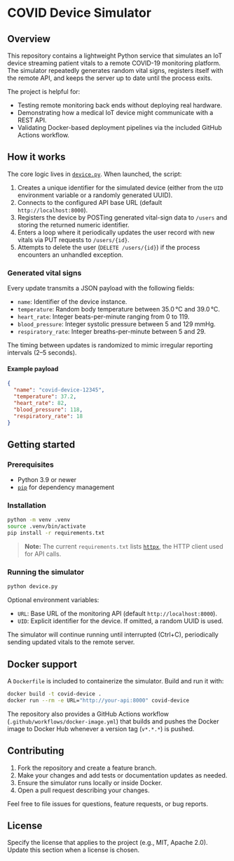 # COVID Device Simulator

## Overview

This repository contains a lightweight Python service that simulates an IoT device streaming patient vitals to a remote COVID-19 monitoring platform. The simulator repeatedly generates random vital signs, registers itself with the remote API, and keeps the server up to date until the process exits.

The project is helpful for:

- Testing remote monitoring back ends without deploying real hardware.
- Demonstrating how a medical IoT device might communicate with a REST API.
- Validating Docker-based deployment pipelines via the included GitHub Actions workflow.

## How it works

The core logic lives in [`device.py`](device.py). When launched, the script:

1. Creates a unique identifier for the simulated device (either from the `UID` environment variable or a randomly generated UUID).
2. Connects to the configured API base URL (default `http://localhost:8000`).
3. Registers the device by POSTing generated vital-sign data to `/users` and storing the returned numeric identifier.
4. Enters a loop where it periodically updates the user record with new vitals via PUT requests to `/users/{id}`.
5. Attempts to delete the user (`DELETE /users/{id}`) if the process encounters an unhandled exception.

### Generated vital signs

Every update transmits a JSON payload with the following fields:

- `name`: Identifier of the device instance.
- `temperature`: Random body temperature between 35.0 °C and 39.0 °C.
- `heart_rate`: Integer beats-per-minute ranging from 0 to 119.
- `blood_pressure`: Integer systolic pressure between 5 and 129 mmHg.
- `respiratory_rate`: Integer breaths-per-minute between 5 and 29.

The timing between updates is randomized to mimic irregular reporting intervals (2–5 seconds).

#### Example payload

```json
{
  "name": "covid-device-12345",
  "temperature": 37.2,
  "heart_rate": 82,
  "blood_pressure": 118,
  "respiratory_rate": 18
}
```

## Getting started

### Prerequisites

- Python 3.9 or newer
- [`pip`](https://pip.pypa.io/) for dependency management

### Installation

```bash
python -m venv .venv
source .venv/bin/activate
pip install -r requirements.txt
```

> **Note:** The current `requirements.txt` lists [`httpx`](https://www.python-httpx.org/), the HTTP client used for API calls.

### Running the simulator

```bash
python device.py
```

Optional environment variables:

- `URL`: Base URL of the monitoring API (default `http://localhost:8000`).
- `UID`: Explicit identifier for the device. If omitted, a random UUID is used.

The simulator will continue running until interrupted (Ctrl+C), periodically sending updated vitals to the remote server.

## Docker support

A `Dockerfile` is included to containerize the simulator. Build and run it with:

```bash
docker build -t covid-device .
docker run --rm -e URL="http://your-api:8000" covid-device
```

The repository also provides a GitHub Actions workflow (`.github/workflows/docker-image.yml`) that builds and pushes the Docker image to Docker Hub whenever a version tag (`v*.*.*`) is pushed.

## Contributing

1. Fork the repository and create a feature branch.
2. Make your changes and add tests or documentation updates as needed.
3. Ensure the simulator runs locally or inside Docker.
4. Open a pull request describing your changes.

Feel free to file issues for questions, feature requests, or bug reports.

## License

Specify the license that applies to the project (e.g., MIT, Apache 2.0). Update this section when a license is chosen.
